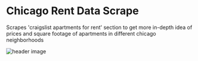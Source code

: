 # Chicago Rent Data Scrape
Scrapes 'craigslist apartments for rent' section to get more in-depth idea of prices and square footage of apartments in different chicago neighborhoods 

![header image](https://github.com/ChristianVerdin/Chicago-Apt-Rent-Scrape/blob/master/Craigslist_Rental-Scraper.JPG?raw=True)
